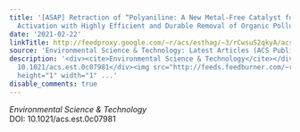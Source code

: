 ```yaml
---
title: '[ASAP] Retraction of “Polyaniline: A New Metal-Free Catalyst for Peroxymonosulfate
  Activation with Highly Efficient and Durable Removal of Organic Pollutants”'
date: '2021-02-22'
linkTitle: http://feedproxy.google.com/~r/acs/esthag/~3/rCwsuS2qkyA/acs.est.0c07981
source: 'Environmental Science & Technology: Latest Articles (ACS Publications)'
description: '<div><cite>Environmental Science & Technology</cite></div><div>DOI:
  10.1021/acs.est.0c07981</div><img src="http://feeds.feedburner.com/~r/acs/esthag/~4/rCwsuS2qkyA"
  height="1" width="1" ...'
disable_comments: true
---
```

<div><cite>Environmental Science & Technology</cite></div><div>DOI: 10.1021/acs.est.0c07981</div><img src="http://feeds.feedburner.com/~r/acs/esthag/~4/rCwsuS2qkyA" height="1" width="1" ...